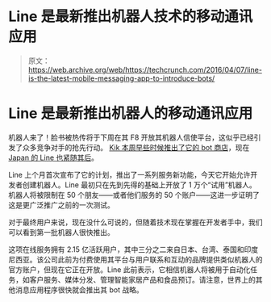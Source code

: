 # Line 是最新推出机器人技术的移动通讯应用

> 原文：<https://web.archive.org/web/https://techcrunch.com/2016/04/07/line-is-the-latest-mobile-messaging-app-to-introduce-bots/>

# Line 是最新推出机器人的移动通讯应用

机器人来了！脸书被热传将于下周在其 F8 开放其机器人信使平台，这似乎已经引发了众多竞争对手的抢先行动。 [Kik 本周早些时候推出了它的 bot 商店](https://web.archive.org/web/20221207183254/https://beta.techcrunch.com/2016/04/05/chat-app-kik-launches-a-bot-store-and-anyone-can-make-bots-for-it/)，现在 [Japan 的 Line 也紧随其后](https://web.archive.org/web/20221207183254/http://linecorp.com/en/pr/news/en/2016/1321)。

Line 上个月首次宣布了它的计划，推出了一系列服务新功能，今天它开始允许开发者创建机器人。Line 最初只在先到先得的基础上开放了 1 万个“试用”机器人。机器人将被限制在 50 个朋友——或者他们服务的 50 个账户——这进一步证明了这是更广泛推广之前的一次测试。

对于最终用户来说，现在没什么可说的，但随着技术现在掌握在开发者手中，我们可以看到第一批机器人很快推出。

这项在线服务拥有 2.15 亿活跃用户，其中三分之二来自日本、台湾、泰国和印度尼西亚。该公司此前为付费使用其平台与用户联系和互动的品牌提供类似机器人的官方账户，但现在它正在开放。Line 此前表示，它相信机器人将被用于自动化任务，如客户服务、媒体分发、管理智能家居产品和食品预订。请注意，世界上的其他消息应用程序很快就会推出其 bot 战略。